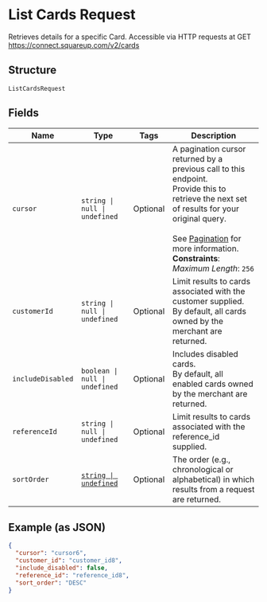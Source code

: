 
# List Cards Request

Retrieves details for a specific Card. Accessible via
HTTP requests at GET https://connect.squareup.com/v2/cards

## Structure

`ListCardsRequest`

## Fields

| Name | Type | Tags | Description |
|  --- | --- | --- | --- |
| `cursor` | `string \| null \| undefined` | Optional | A pagination cursor returned by a previous call to this endpoint.<br/>Provide this to retrieve the next set of results for your original query.<br/><br/>See [Pagination](https://developer.squareup.com/docs/build-basics/common-api-patterns/pagination) for more information.<br/>**Constraints**: *Maximum Length*: `256` |
| `customerId` | `string \| null \| undefined` | Optional | Limit results to cards associated with the customer supplied.<br/>By default, all cards owned by the merchant are returned. |
| `includeDisabled` | `boolean \| null \| undefined` | Optional | Includes disabled cards.<br/>By default, all enabled cards owned by the merchant are returned. |
| `referenceId` | `string \| null \| undefined` | Optional | Limit results to cards associated with the reference_id supplied. |
| `sortOrder` | [`string \| undefined`](../models/sort-order.md) | Optional | The order (e.g., chronological or alphabetical) in which results from a request are returned. |

## Example (as JSON)

```json
{
  "cursor": "cursor6",
  "customer_id": "customer_id8",
  "include_disabled": false,
  "reference_id": "reference_id8",
  "sort_order": "DESC"
}
```

